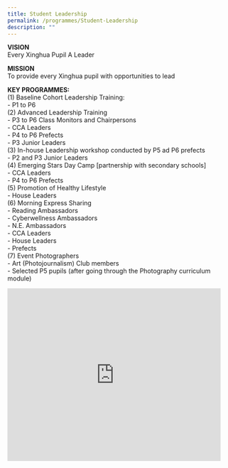 ```yaml
---
title: Student Leadership
permalink: /programmes/Student-Leadership
description: ""
---
```

**VISION**  
Every Xinghua Pupil A Leader  
  
**MISSION**  
To provide every Xinghua pupil with opportunities to lead  
  
**KEY PROGRAMMES:**  
(1) Baseline Cohort Leadership Training:  
\- P1 to P6  
(2) Advanced Leadership Training  
\- P3 to P6 Class Monitors and Chairpersons  
\- CCA Leaders  
\- P4 to P6 Prefects  
\- P3 Junior Leaders  
(3) In-house Leadership workshop conducted by P5 ad P6 prefects  
\- P2 and P3 Junior Leaders  
(4) Emerging Stars Day Camp \[partnership with secondary schools\]  
\- CCA Leaders  
\- P4 to P6 Prefects  
(5) Promotion of Healthy Lifestyle  
\- House Leaders  
(6) Morning Express Sharing  
\- Reading Ambassadors  
\- Cyberwellness Ambassadors  
\- N.E. Ambassadors  
\- CCA Leaders  
\- House Leaders  
\- Prefects  
(7) Event Photographers  
\- Art (Photojournalism) Club members  
\- Selected P5 pupils (after going through the Photography curriculum module)

<iframe allowfullscreen="true" height="389" width="480" frameborder="0" src="https://docs.google.com/presentation/d/e/2PACX-1vTeBuwrtCsAr3rQgfMCBqcXoNxkyo9mkdeJZQa-63OK11K52Auv1RD3nLRZAfy4Nuz0nH9kNdoZe3Of/embed?start=false&amp;loop=false&amp;delayms=3000"></iframe>
